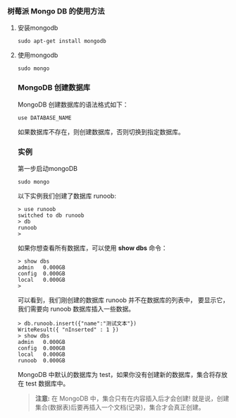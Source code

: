 ###        树莓派 Mongo DB 的使用方法

1. 安装mongodb

   ```
   sudo apt-get install mongodb
   ```

2. 使用mongodb

   ```
   sudo mongo
   ```

   ### MongoDB 创建数据库



   MongoDB 创建数据库的语法格式如下：

   ```
   use DATABASE_NAME
   ```

   如果数据库不存在，则创建数据库，否则切换到指定数据库。

   ### 实例

   第一步启动mongoDB

   ```
   sudo mongo
   ```

   

   以下实例我们创建了数据库 runoob:

   ```
   > use runoob
   switched to db runoob
   > db
   runoob
   > 
   ```

   如果你想查看所有数据库，可以使用 **show dbs** 命令：

   ```
   > show dbs
   admin   0.000GB
   config  0.000GB
   local   0.000GB
   > 
   ```

   可以看到，我们刚创建的数据库 runoob 并不在数据库的列表中， 要显示它，我们需要向 runoob 数据库插入一些数据。

   ```
   > db.runoob.insert({"name":"测试文本"})
   WriteResult({ "nInserted" : 1 })
   > show dbs
   admin   0.000GB
   config  0.000GB
   local   0.000GB
   runoob  0.000GB
   ```

   MongoDB 中默认的数据库为 test，如果你没有创建新的数据库，集合将存放在 test 数据库中。

   > **注意:** 在 MongoDB 中，集合只有在内容插入后才会创建! 就是说，创建集合(数据表)后要再插入一个文档(记录)，集合才会真正创建。

